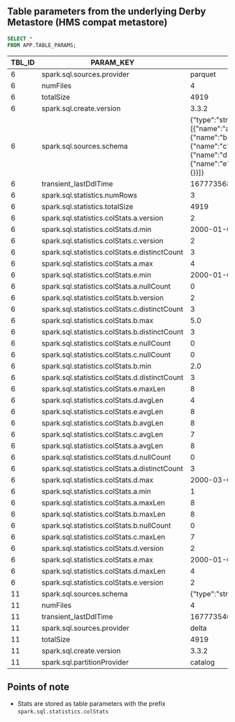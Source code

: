 ## Table parameters from the underlying Derby Metastore (HMS compat metastore)

```sql
SELECT * 
FROM APP.TABLE_PARAMS;
```

|TBL_ID|PARAM_KEY|PARAM_VALUE|
|------|---------|-----------|
|6|spark.sql.sources.provider|parquet|
|6|numFiles|4|
|6|totalSize|4919|
|6|spark.sql.create.version|3.3.2|
|6|spark.sql.sources.schema|{"type":"struct","fields":[{"name":"a","type":"long","nullable":true,"metadata":{}},{"name":"b","type":"double","nullable":true,"metadata":{}},{"name":"c","type":"string","nullable":true,"metadata":{}},{"name":"d","type":"date","nullable":true,"metadata":{}},{"name":"e","type":"timestamp","nullable":true,"metadata":{}}]}|
|6|transient_lastDdlTime|1677735681|
|6|spark.sql.statistics.numRows|3|
|6|spark.sql.statistics.totalSize|4919|
|6|spark.sql.statistics.colStats.a.version|2|
|6|spark.sql.statistics.colStats.d.min|2000-01-01|
|6|spark.sql.statistics.colStats.c.version|2|
|6|spark.sql.statistics.colStats.e.distinctCount|3|
|6|spark.sql.statistics.colStats.a.max|4|
|6|spark.sql.statistics.colStats.e.min|2000-01-01 06:30:00.000000|
|6|spark.sql.statistics.colStats.a.nullCount|0|
|6|spark.sql.statistics.colStats.b.version|2|
|6|spark.sql.statistics.colStats.c.distinctCount|3|
|6|spark.sql.statistics.colStats.b.max|5.0|
|6|spark.sql.statistics.colStats.b.distinctCount|3|
|6|spark.sql.statistics.colStats.e.nullCount|0|
|6|spark.sql.statistics.colStats.c.nullCount|0|
|6|spark.sql.statistics.colStats.b.min|2.0|
|6|spark.sql.statistics.colStats.d.distinctCount|3|
|6|spark.sql.statistics.colStats.e.maxLen|8|
|6|spark.sql.statistics.colStats.d.avgLen|4|
|6|spark.sql.statistics.colStats.e.avgLen|8|
|6|spark.sql.statistics.colStats.b.avgLen|8|
|6|spark.sql.statistics.colStats.c.avgLen|7|
|6|spark.sql.statistics.colStats.a.avgLen|8|
|6|spark.sql.statistics.colStats.d.nullCount|0|
|6|spark.sql.statistics.colStats.a.distinctCount|3|
|6|spark.sql.statistics.colStats.d.max|2000-03-01|
|6|spark.sql.statistics.colStats.a.min|1|
|6|spark.sql.statistics.colStats.a.maxLen|8|
|6|spark.sql.statistics.colStats.b.maxLen|8|
|6|spark.sql.statistics.colStats.b.nullCount|0|
|6|spark.sql.statistics.colStats.c.maxLen|7|
|6|spark.sql.statistics.colStats.d.version|2|
|6|spark.sql.statistics.colStats.e.max|2000-01-03 06:30:00.000000|
|6|spark.sql.statistics.colStats.d.maxLen|4|
|6|spark.sql.statistics.colStats.e.version|2|
|11|spark.sql.sources.schema|{"type":"struct","fields":[]}|
|11|numFiles|4|
|11|transient_lastDdlTime|1677735461|
|11|spark.sql.sources.provider|delta|
|11|totalSize|4919|
|11|spark.sql.create.version|3.3.2|
|11|spark.sql.partitionProvider|catalog|

## Points of note
- Stats are stored as table parameters with the prefix `spark.sql.statistics.colStats`

